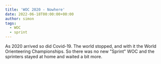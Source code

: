 ```yaml
---
title: 'WOC 2020 - Nowhere'
date: 2022-06-18T00:00:00+00:00
author: simon
tags:
  - WOC
  - sprint
---
```


As 2020 arrived so did Covid-19. The world stopped, and with it the World Orienteering Championships. So there was no new "Sprint" WOC and the sprinters stayed at home and waited a bit more.

<!--more-->
